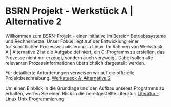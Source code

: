 # BSRN Projekt - Werkstück A | Alternative 2

Willkommen zum BSRN-Projekt - einer Initiative im Bereich Betriebssysteme und Rechnernetze. Unser Fokus liegt auf der Entwicklung einer fortschrittlichen Prozessvisualisierung in Linux. Im Rahmen von Werkstück A | Alternative 2 ist die Aufgabe definiert, ein C-Programm zu erstellen, das Prozesse nicht nur erzeugt, sondern auch verzweigt. Dabei sollen alle relevanten Prozessinformationen übersichtlich dargestellt werden.

Für detaillierte Anforderungen verweisen wir auf die offizielle Projektbeschreibung: [Werkstueck A: Alternative 2](https://github.com/nawazUAS/BSRN/files/14452754/bsrn_SS2023_portfoliopruefung_teil_1_alternative_2.pdf)

Um einen Einblick in die Grundlage und den Aufbau unseres Programms zu erhalten, werfen Sie einen Blick in die bereitgestellte Literatur: [Literatur - Linux Unix Programmierung](https://openbook.rheinwerk-verlag.de/linux_unix_programmierung/)
